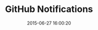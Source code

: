 ---
layout: post
title:  "GitHub Notifications"
date:   2015-06-27 16:00:20
categories: github
tags: notifications list empty
screenshot: github-notifications-1.jpg
alt-screenshots: 
- github-notifications-1-empty.jpg 
- github-notifications-1-filter.jpg
---